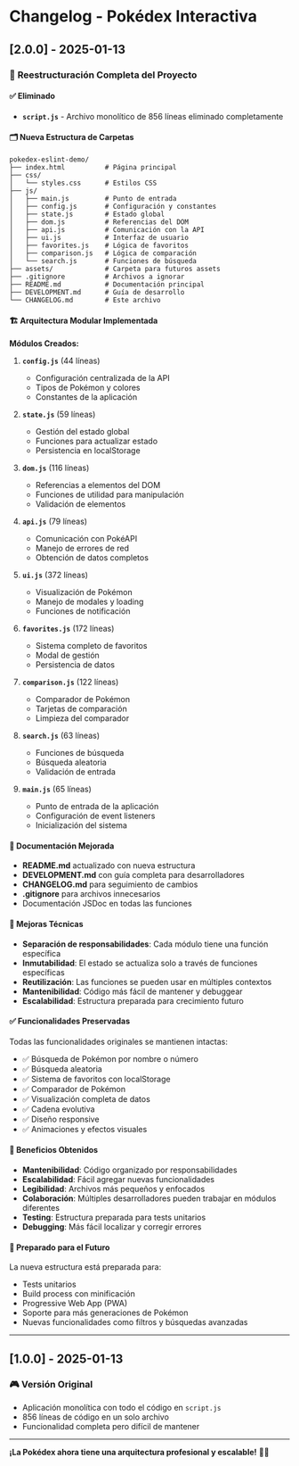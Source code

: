 # Changelog - Pokédex Interactiva

## [2.0.0] - 2025-01-13

### 🎉 **Reestructuración Completa del Proyecto**

#### ✅ **Eliminado**
- **`script.js`** - Archivo monolítico de 856 líneas eliminado completamente

#### 🗂️ **Nueva Estructura de Carpetas**
```
pokedex-eslint-demo/
├── index.html          # Página principal
├── css/
│   └── styles.css      # Estilos CSS
├── js/
│   ├── main.js         # Punto de entrada
│   ├── config.js       # Configuración y constantes
│   ├── state.js        # Estado global
│   ├── dom.js          # Referencias del DOM
│   ├── api.js          # Comunicación con la API
│   ├── ui.js           # Interfaz de usuario
│   ├── favorites.js    # Lógica de favoritos
│   ├── comparison.js   # Lógica de comparación
│   └── search.js       # Funciones de búsqueda
├── assets/             # Carpeta para futuros assets
├── .gitignore          # Archivos a ignorar
├── README.md           # Documentación principal
├── DEVELOPMENT.md      # Guía de desarrollo
└── CHANGELOG.md        # Este archivo
```

#### 🏗️ **Arquitectura Modular Implementada**

**Módulos Creados:**

1. **`config.js`** (44 líneas)
   - Configuración centralizada de la API
   - Tipos de Pokémon y colores
   - Constantes de la aplicación

2. **`state.js`** (59 líneas)
   - Gestión del estado global
   - Funciones para actualizar estado
   - Persistencia en localStorage

3. **`dom.js`** (116 líneas)
   - Referencias a elementos del DOM
   - Funciones de utilidad para manipulación
   - Validación de elementos

4. **`api.js`** (79 líneas)
   - Comunicación con PokéAPI
   - Manejo de errores de red
   - Obtención de datos completos

5. **`ui.js`** (372 líneas)
   - Visualización de Pokémon
   - Manejo de modales y loading
   - Funciones de notificación

6. **`favorites.js`** (172 líneas)
   - Sistema completo de favoritos
   - Modal de gestión
   - Persistencia de datos

7. **`comparison.js`** (122 líneas)
   - Comparador de Pokémon
   - Tarjetas de comparación
   - Limpieza del comparador

8. **`search.js`** (63 líneas)
   - Funciones de búsqueda
   - Búsqueda aleatoria
   - Validación de entrada

9. **`main.js`** (65 líneas)
   - Punto de entrada de la aplicación
   - Configuración de event listeners
   - Inicialización del sistema

#### 📝 **Documentación Mejorada**

- **README.md** actualizado con nueva estructura
- **DEVELOPMENT.md** con guía completa para desarrolladores
- **CHANGELOG.md** para seguimiento de cambios
- **.gitignore** para archivos innecesarios
- Documentación JSDoc en todas las funciones

#### 🔧 **Mejoras Técnicas**

- **Separación de responsabilidades**: Cada módulo tiene una función específica
- **Inmutabilidad**: El estado se actualiza solo a través de funciones específicas
- **Reutilización**: Las funciones se pueden usar en múltiples contextos
- **Mantenibilidad**: Código más fácil de mantener y debuggear
- **Escalabilidad**: Estructura preparada para crecimiento futuro

#### ✅ **Funcionalidades Preservadas**

Todas las funcionalidades originales se mantienen intactas:
- ✅ Búsqueda de Pokémon por nombre o número
- ✅ Búsqueda aleatoria
- ✅ Sistema de favoritos con localStorage
- ✅ Comparador de Pokémon
- ✅ Visualización completa de datos
- ✅ Cadena evolutiva
- ✅ Diseño responsive
- ✅ Animaciones y efectos visuales

#### 🚀 **Beneficios Obtenidos**

- **Mantenibilidad**: Código organizado por responsabilidades
- **Escalabilidad**: Fácil agregar nuevas funcionalidades
- **Legibilidad**: Archivos más pequeños y enfocados
- **Colaboración**: Múltiples desarrolladores pueden trabajar en módulos diferentes
- **Testing**: Estructura preparada para tests unitarios
- **Debugging**: Más fácil localizar y corregir errores

#### 🔮 **Preparado para el Futuro**

La nueva estructura está preparada para:
- Tests unitarios
- Build process con minificación
- Progressive Web App (PWA)
- Soporte para más generaciones de Pokémon
- Nuevas funcionalidades como filtros y búsquedas avanzadas

---

## [1.0.0] - 2025-01-13

### 🎮 **Versión Original**
- Aplicación monolítica con todo el código en `script.js`
- 856 líneas de código en un solo archivo
- Funcionalidad completa pero difícil de mantener

---

**¡La Pokédex ahora tiene una arquitectura profesional y escalable!** 🎉✨ 